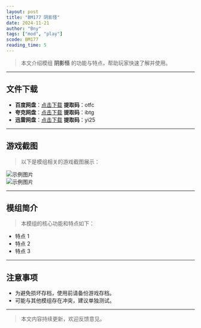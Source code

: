 ```yaml
---
layout: post
title: "BM177 阴影怪"
date: 2024-11-21
author: "Bny"
tags: ["mod", "play"]
scode: BM177
reading_time: 5
---
```


> 本文介绍模组 **阴影怪** 的功能与特点，帮助玩家快速了解并使用。

---





## 文件下载
- **百度网盘**：[点击下载](https://pan.baidu.com/s/18mE7xsCRv6twff9lV2TGCQ?pwd=otfc)  **提取码**：otfc  
- **夸克网盘**：[点击下载](https://pan.quark.cn/s/e50b32eac356?pwd=ibtg)  **提取码**：ibtg  
- **迅雷网盘**：[点击下载](https://pan.xunlei.com/s/VOCCbhc4FBSWOyjQkONBEVd6A1?pwd=yi25)  **提取码**：yi25  

---

## 游戏截图
> 以下是模组相关的游戏截图展示：

![示例图片](https://example.com/screenshot1.jpg)  
![示例图片](https://example.com/screenshot2.jpg)

---

## 模组简介
> 本模组的核心功能和特点如下：
- 特点 1
- 特点 2
- 特点 3

---

## 注意事项
- 为避免损坏存档，使用前请备份游戏存档。
- 可能与其他模组存在冲突，建议单独测试。

---

> 本文内容持续更新，欢迎反馈意见。
